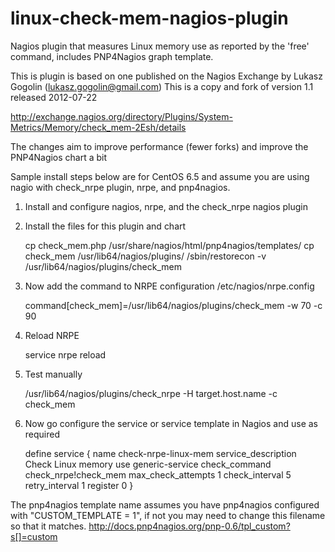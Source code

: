 linux-check-mem-nagios-plugin
=============================

Nagios plugin that measures Linux memory use as reported by the 'free' command, includes PNP4Nagios graph template.

This is plugin is based on one published on the Nagios Exchange by Lukasz Gogolin (lukasz.gogolin@gmail.com)
This is a copy and fork of version 1.1 released 2012-07-22

http://exchange.nagios.org/directory/Plugins/System-Metrics/Memory/check_mem-2Esh/details

The changes aim to improve performance (fewer forks) and improve the PNP4Nagios chart a bit

Sample install steps below are for CentOS 6.5 and assume you are using nagio with check_nrpe plugin, nrpe, and pnp4nagios.

1) Install and configure nagios, nrpe, and the check_nrpe nagios plugin

2) Install the files for this plugin and chart

	cp check_mem.php /usr/share/nagios/html/pnp4nagios/templates/
	cp check_mem /usr/lib64/nagios/plugins/
	/sbin/restorecon -v /usr/lib64/nagios/plugins/check_mem

3) Now add the command to NRPE configuration /etc/nagios/nrpe.config

	command[check_mem]=/usr/lib64/nagios/plugins/check_mem -w 70 -c 90

4) Reload NRPE  
  
	service nrpe reload
   
5) Test manually

	/usr/lib64/nagios/plugins/check_nrpe -H target.host.name -c check_mem

6) Now go configure the service or service template in Nagios and use as required

	define service {
			name                            check-nrpe-linux-mem
			service_description             Check Linux memory
			use                             generic-service
			check_command                   check_nrpe!check_mem
			max_check_attempts              1
			check_interval                  5
			retry_interval                  1
			register                        0
	}

The pnp4nagios template name assumes you have pnp4nagios configured with "CUSTOM_TEMPLATE = 1", if not you may need to change this filename so that it matches.
http://docs.pnp4nagios.org/pnp-0.6/tpl_custom?s[]=custom


